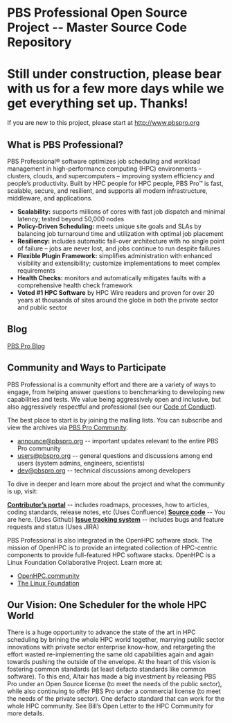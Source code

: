 # PBS Professional Open Source Project -- Master Source Code Repository

# Still under construction, please bear with us for a few more days while we get everything set up.  Thanks!

If you are new to this project, please start at http://www.pbspro.org

## What is PBS Professional?
PBS Professional® software optimizes job scheduling and workload management in high-performance computing (HPC) environments – clusters, clouds, and supercomputers – improving system efficiency and people’s productivity.  Built by HPC people for HPC people, PBS Pro™ is fast, scalable, secure, and resilient, and supports all modern infrastructure, middleware, and applications.

* **Scalability:** supports millions of cores with fast job dispatch and minimal latency; tested beyond 50,000 nodes
* **Policy-Driven Scheduling:** meets unique site goals and SLAs by balancing job turnaround time and utilization with optimal job placement
* **Resiliency:** includes automatic fail-over architecture with no single point of failure – jobs are never lost, and jobs continue to run despite failures
* **Flexible Plugin Framework:** simplifies administration with enhanced visibility and extensibility; customize implementations to meet complex requirements
* **Health Checks:** monitors and automatically mitigates faults with a comprehensive health check framework
* **Voted #1 HPC Software** by HPC Wire readers and proven for over 20 years at thousands of sites around the globe in both the private sector and public sector

## Blog
[PBS Pro Blog](https://pbspro.atlassian.net/wiki/pages/viewrecentblogposts.action?key=PBSPro)

## Community and Ways to Participate

PBS Professional is a community effort and there are a variety of ways to engage, from helping answer questions to benchmarking to developing new capabilities and tests.  We value being aggressively open and inclusive, but also aggressively respectful and professional (see our [Code of Conduct](https://pbspro.atlassian.net/wiki/display/PBSPro/Code+of+Conduct)).

The best place to start is by joining the mailing lists.  You can subscribe and view the archives via [PBS Pro Community](http://community.pbspro.org).

* announce@pbspro.org -- important updates relevant to the entire PBS Pro community
* users@pbspro.org -- general questions and discussions among end users (system admins, engineers, scientists)
* dev@pbspro.org -- technical discussions among developers

To dive in deeper and learn more about the project and what the community is up, visit:

[**Contributor’s portal**](https://pbspro.atlassian.net/wiki) -- includes roadmaps, processes, how to articles, coding standards, release notes, etc  (Uses Confluence)
[**Source code**](https://github.com/PBSPro/pbspro) -- You are here. (Uses Github)
[**Issue tracking system**](https://pbspro.atlassian.net)  -- includes bugs and feature requests and status  (Uses JIRA)

PBS Professional is also integrated in the OpenHPC software stack. The mission of OpenHPC is to provide an integrated collection of HPC-centric components to provide full-featured HPC software stacks. OpenHPC is a Linux Foundation Collaborative Project.  Learn more at:

* [OpenHPC.community](http://openhpc.community)
* [The Linux Foundation](http://thelinuxfoundation.org)

## Our Vision:  One Scheduler for the whole HPC World

There is a huge opportunity to advance the state of the art in HPC scheduling by brining the whole HPC world together, marrying public sector innovations with private sector enterprise know-how, and retargeting the effort wasted re-implementing the same old capabilities again and again towards pushing the outside of the envelope.  At the heart of this vision is fostering common standards (at least defacto standards like common software).  To this end, Altair has made a big investment by releasing PBS Pro under an Open Source license (to meet the needs of the public sector), while also continuing to offer PBS Pro under a commercial license (to meet the needs of the private sector).  One defacto standard that can work for the whole HPC community.  See Bill’s Open Letter to the HPC Community for more details.
 
